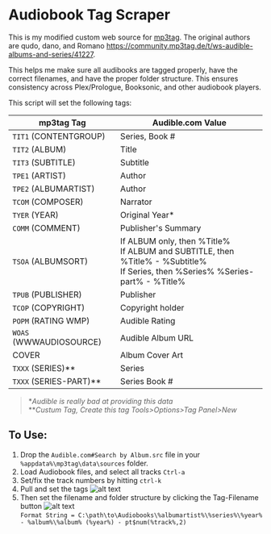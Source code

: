 # Audiobook Tag Scraper

This is my modified custom web source for [mp3tag](https://www.mp3tag.de/en/).  The original authors are qudo, dano, and Romano https://community.mp3tag.de/t/ws-audible-albums-and-series/41227.

This helps me make sure all audibooks are tagged properly, have the correct filenames, and have the proper folder structure.  This ensures consistency across Plex/Prologue, Booksonic, and other audiobook players.

This script will set the following tags:

| mp3tag Tag    | Audible.com Value|
| ------------- | ---------------- |
| `TIT1` (CONTENTGROUP)  | Series, Book #   |
| `TIT2` (ALBUM)         | Title            |
| `TIT3` (SUBTITLE)      | Subtitle         |
| `TPE1` (ARTIST)        | Author           |
| `TPE2` (ALBUMARTIST)   | Author           |
| `TCOM` (COMPOSER)      | Narrator         |
| `TYER` (YEAR)          | Original Year*   |
| `COMM` (COMMENT)       | Publisher's Summary|
| `TSOA` (ALBUMSORT)     | If ALBUM only, then %Title%<br>If ALBUM and SUBTITLE, then %Title% - %Subtitle%<br>If Series, then %Series% %Series-part% - %Title%|
| `TPUB` (PUBLISHER) | Publisher |
| `TCOP` (COPYRIGHT) | Copyright holder
| `POPM` (RATING WMP) | Audible Rating |
| `WOAS` (WWWAUDIOSOURCE) | Audible Album URL
| COVER         | Album Cover Art        |
| `TXXX` (SERIES)**      | Series           |
| `TXXX` (SERIES-PART)** | Series Book #    |
   >&ast;*Audible is really bad at providing this data*  
   >&ast;&ast;*Custum Tag, Create this tag Tools>Options>Tag Panel>New*  

## To Use:
1. Drop the `Audible.com#Search by Album.src` file in your `%appdata%\mp3tag\data\sources` folder.
2. Load Audiobook files, and select all tracks `Ctrl-a`
3. Set/fix the track numbers by hitting `ctrl-k`
4. Pull and set the tags
![alt text](https://i.imgur.com/AjJbUqE.png "Tag Source")
4. Then set the filename and folder structure by clicking the Tag-Filename button
![alt text](https://i.imgur.com/KJGD4sE.png "Tag-Filename")  
   `Format String = C:\path\to\Audiobooks\%albumartist%\%series%\%year% - %album%\%album% (%year%) - pt$num(%track%,2)`  
